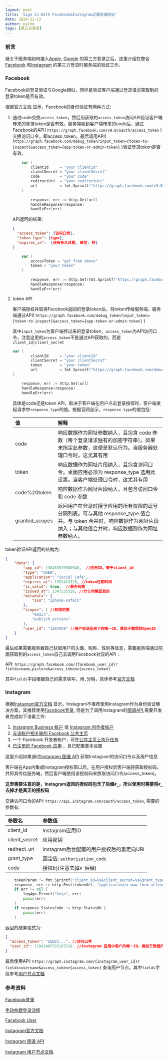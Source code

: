 ```yaml
---
layout: post
title: 'Sign in With Facebook&Instagram之服务端验证'
date: 2020-12-12
author: pyihe
tags: [第三方登录]
---
```


### 前言

继关于服务端如何接入[Apple](https://www.jianshu.com/p/8646f599c627), [Google](https://www.jianshu.com/p/995ca7739fb2) 的第三方登录之后，这里介绍在整合[Facebook](https://www.facebook.com/) 和[Instagram](https://www.instagram.com/) 的第三方登录时服务端的验证工作。

### Facebook

Facebook的登录验证与Google相似，同样是验证客户端通过登录请求获取到的登录token是否有效。

根据[官方文档](https://developers.facebook.com/docs/facebook-login/manually-build-a-login-flow) 显示，Facebook的身份验证有两种方式: 

1. 通过code交换`access_token`，然后用获取的`access_token`访问API验证客户端传来的登录token是否有效。服务端收到客户端传来的code后，通过Facebook的API( `https://graph.facebook.com/v9.0/oauth/access_token` )交换访问口令，即access_token。最后调用API( `https://graph.facebook.com/debug_token?input_token={token-to-inspect}&access_token={app-token-or-admin-token}` )验证登录token是否有效。

    ```go
        var (
            clientId     = "your clientId"
            clientSecret = "your clientSecret"
            code         = "your code"
            redirectUri  = "your redirectUri"
            url          = fmt.Sprintf("https://graph.facebook.com/v9.0/oauth/access_token?client_id=%s&redirect_uri=%s&client_secret=%s&code=%s", clientId, redirectUri, clientSecret, code)
        )
        
            response, err := http.Get(url)
            handleResponse(response)
            handleErr(err)
    ```
    
    API返回的结果: 
    ```json
    {
      "access_token": {访问口令}, 
      "token_type": {type},
      "expires_in":  {还有多久过期, 单位: 秒}
    }
    ```
    
    ```go
        var (
            accessToken = "get from above"
            token = "your token"
        )
        
            response, err := http.Get(fmt.Sprintf("https://graph.facebook.com/debug_token?input_token=%s&access_token=%s", token, accessToken))
            handleResponse(response)
            handleErr(err)
    ```

2. token API

    客户端授权并取得Facebook返回的登录token后，将token传给服务端，服务端通过API( `https://graph.facebook.com/debug_token?input_token={token-to-inspect}&access_token={app-token-or-admin-token}` )
    
    其中`input_token`为客户端传过来的登录token，`access_token`为API访问口令，注意这里的`access_token`不是通过API获取的，而是`client_id|client_secret`
    
    ```go
    var (
            clientId     = "your clientId"
            clientSecret = "your clientSecret"
            token        = "your token"
            url          = fmt.Sprintf("https://graph.facebook.com/debug_token?input_token=%s&access_token=%s|%s", token, clientId, clientSecret)
    )
    
        response, err := http.Get(url)
        handleResponse(response)
        handleErr(err)
    ```
    
    具体是code还是token API，取决于客户端在用户点击登录按钮时，客户端发起请求中`response_type`的值。根据官网显示，`response_type`的值包括: 
    
    |值|解释|
    |:---|:---|
    |code|响应数据作为网址参数纳入，且包含 code 参数（每个登录请求独有的加密字符串）。如果未指定此参数，这便是默认行为。当服务器处理口令时，这尤其有用|
    |token|响应数据作为网址片段纳入，且包含访问口令。桌面应用必须为 response_type 选用此设置。当客户端处理口令时，这尤其有用|
    |code%20token|响应数据作为网址片段纳入，且包含访问口令和 code 参数|
    |granted_scopes|返回用户在登录时授予应用的所有权限的逗号分隔列表。可与其他 response_type 值合并。与 token 合并时，响应数据作为网址片段纳入；与其他值合并时，响应数据则作为网址参数纳入。|

token验证API返回的结构为: 

```json
{
    "data": {
        "app_id": 138483919580948,  //应用ID，等于client_id
        "type": "USER", 
        "application": "Social Cafe", 
        "expires_at": 1352419328, //token过期时间
        "is_valid": true,  //是否有效
        "issued_at": 1347235328, //什么时候签发的
        "metadata": {
            "sso": "iphone-safari"
        }, 
        "scopes": [ //权限范围
            "email", 
            "publish_actions"
        ], 
        "user_id": "1207059" //用户在该应用下的唯一ID，类似于微信的OpenID
    }
}
```

最后如果需要服务器自己获取用户的头像、昵称、性别等信息，需要服务端通过前面获取到的`access_token`自己去调用Facebook对应的API：

API: `https://graph.facebook.com/{facebook_user_id}?fields=name,picture&access_token={access_token}`

其中`fields`字段根据自己的需求填写，用`,`分隔，具体参考[官方文档](https://developers.facebook.com/docs/graph-api/reference/user)

### Instagram

根据[Instagram官方文档](https://developers.facebook.com/docs/instagram) 显示，Instagram不推荐使用Instagram作为身份验证解决方案，其推荐使用[Facebook登录](https://developers.facebook.com/docs/facebook-login), 但是为了调用Instagram的[图谱API](https://developers.facebook.com/docs/instagram-api/),需要开发者完成如下准备工作: 

1. [Instagram Business 帐户](https://help.instagram.com/502981923235522) 或 [Instagram 创作者帐户](https://help.instagram.com/1158274571010880)
2. [与该帐户相关联的 Facebook 公共主页](https://developers.facebook.com/docs/instagram-api/overview#pages)
3. 一个 Facebook 开发者帐户，可在[公共主页上执行任务](https://developers.facebook.com/docs/instagram-api/overview#tasks)
4. [已注册的 Facebook 应用](https://developers.facebook.com/docs/apps#register) ，且已配置基本设置

这里介绍如果通过[Instagram 图谱 API](https://developers.facebook.com/docs/instagram-api?locale=zh_CN) 获取Instagram的访问口令以及用户信息

客户端在App内集成Instagram授权窗口后，在用户授权后客户端将获取授权码，并将其传给服务端，然后客户端使用该授权码来换取访问口令(access_token)。

**这里需要注意的是，Instagram返回的授权码包含了后缀`#_`，所以使用时需要将`#_`去掉才是真正的授权码**

交换访问口令的API: `https://api.instagram.com/oauth/access_token`, 需要的参数有: 

|参数名|参数值|
|:----|:---|
|client_id|Instagram应用ID|
|client_secret|应用密钥|
|redirect_uri|Instagram后台配置的用户授权后的重定向URI|
|grant_type|固定值: `authorization_code`|
|code|授权码(注意去掉`#_`后缀)|

```go
    tokenParam := fmt.Sprintf("client_id=%s&client_secret=%s&grant_type=authorization_code&redirect_uri=%s&code=%s", clientId, clientSecret, redirectUri, code)
	response, err := http.Post(tokenUrl, "application/x-www-form-urlencoded", strings.NewReader(tokenParam))
	if err != nil {
		log4go.Errorf("%v\n", err)
		panic(err)
	}
    if response.StatusCode != http.StatusOK {
    	panic(err)
    }
```

返回的结果格式为: 

```json
{ 
  "access_token": "IGQVJ...", //访问口令 
  "user_id": 17841405793187218  //Instagram 应用中用户的唯一ID，类似于微信的OpenID
}
```

最后使用API: `https://graph.instagram.com/{instagram_user_id}?fields=username&access_token={access_token}` 查询用户节点，其中`fields`字段参考[用户节点文档](https://developers.facebook.com/docs/instagram-basic-display-api/reference/user#fields)

### 参考资料

[Facebook登录](https://developers.facebook.com/docs/facebook-login)

[手动构建登录流程](https://developers.facebook.com/docs/facebook-login/manually-build-a-login-flow)

[Facebook User](https://developers.facebook.com/docs/graph-api/reference/user)

[Instagram官方文档](https://developers.facebook.com/docs/instagram)

[Instagram 图谱 API](https://developers.facebook.com/docs/instagram-api?locale=zh_CN)

[Instagram 用户节点文档](https://developers.facebook.com/docs/instagram-basic-display-api/reference/user#fields)